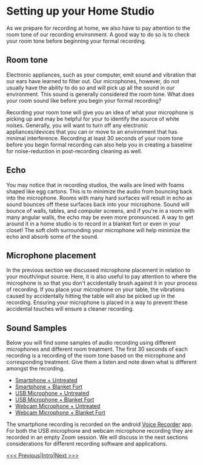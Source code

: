 # Setting up your Home Studio
As we prepare for recording at home, we also have to pay attention to the room tone of our recording environment. A good way to do so is to check your room tone before beginning your formal recording. 

## Room tone
Electronic appliances, such as your computer, emit sound and vibration that our ears have learned to filter out. Our microphones, however, do not usually have the ability to do so and will pick up all the sound in our environment. This sound is generally considered the room tone. What does your room sound like before you begin your formal recording?

Recording your room tone will give you an idea of what your microphone is picking up and may be helpful for your to identify the source of white noises. Generally, you will want to turn off any electronic appliances/devices that you can or move to an environment that has minimal interference. Recording at least 30 seconds of your room tone before you begin formal recording can also help you in creating a baseline for noise-reduction in post-recording cleaning as well.

## Echo
You may notice that in recording studios, the walls are lined with foams shaped like egg cartons. This is to minimize the audio from bouncing back into the microphone. Rooms with many hard surfaces will result in echo as sound bounces off these surfaces back into your microphone. Sound will bounce of walls, tables, and computer screens, and if you're in a room with many angular walls, the echo may be even more pronounced. A way to get around it in a home studio is to record in a blanket fort or even in your closet! The soft cloth surrounding your microphone will help minimize the echo and absorb some of the sound. 

## Microphone placement
In the previous section we discussed microphone placement in relation to your mouth/input source. Here, it is also useful to pay attention to where the microphone is so that you don't accidentally brush against it in your process of recording. If you place your microphone on your table, the vibrations caused by accidentally hitting the table will also be picked up in the recording. Ensuring your microphone is placed in a way to prevent these accidental touches will ensure a cleaner recording.

## Sound Samples
Below you will find some samples of audio recording using different microphones and different room treatment. The first 30 seconds of each recording is a recording of the room tone based on the microphone and corresponding treatment. Give them a listen and note down what is different amongst the recording.   

- [Smartphone + Untreated](https://www.dropbox.com/s/oqzu2h5we1xpcmx/NgaDemo-1.wav?dl=0)
- [Smartphone + Blanket Fort](https://www.dropbox.com/s/fngm8qba9pijjmb/NgaDemo-2.wav?dl=0)
- [USB Microphone + Untreated](https://www.dropbox.com/s/mdumyvjx4mczqq7/NgaDemo-3.wav?dl=0)
- [USB Microphone + Blanket Fort](https://www.dropbox.com/s/kpsalduzqdpyull/NgaDemo-4.wav?dl=0)
- [Webcam Microphone + Untreated](https://www.dropbox.com/s/vwi2sl8hlbmhp87/NgaDemo-5.wav?dl=0)
- [Webcam Microphone + Blanket Fort](https://www.dropbox.com/s/9acrz46fpj6qrcj/NgaDemo-6.wav?dl=0)

The smartphone recording is recorded on the android [Voice Recorder](https://play.google.com/store/apps/details?id=com.media.bestrecorder.audiorecorder&hl=en_US) app. For both the USB microphone and webcam microphone recording they are recorded in an empty Zoom session. We will discuss in the next sections considerations for different recording software and applications.  


[<<< Previous](Sections/Good-habits.md)|[Intro](Intro.md)|[Next >>>](Sections/Software-App.md)